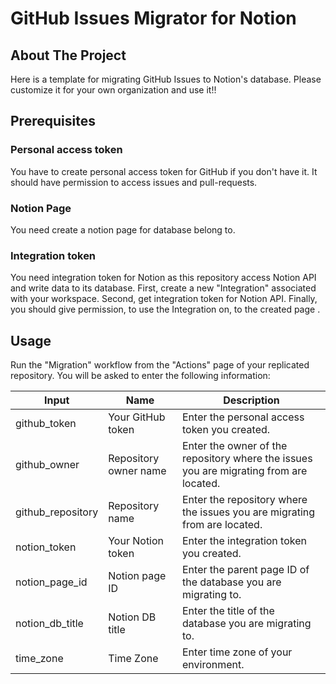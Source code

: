 # GitHub Issues Migrator for Notion

## About The Project

Here is a template for migrating GitHub Issues to Notion's database. Please
customize it for your own organization and use it!!

## Prerequisites

### Personal access token

You have to create personal access token for GitHub if you don't have it. It
should have permission to access issues and pull-requests.

### Notion Page

You need create a notion page for database belong to.

### Integration token

You need integration token for Notion as this repository access Notion API and
write data to its database. First, create a new "Integration" associated with
your workspace. Second, get integration token for Notion API. Finally, you
should give permission, to use the Integration on, to the created page .

## Usage

Run the "Migration" workflow from the "Actions" page of your replicated
repository. You will be asked to enter the following information:

| Input             | Name                  | Description                                                                            |
|-------------------|-----------------------|----------------------------------------------------------------------------------------|
| github_token      | Your GitHub token     | Enter the personal access token you created.                                           |
| github_owner      | Repository owner name | Enter the owner of the repository where the issues you are migrating from are located. |
| github_repository | Repository name       | Enter the repository where the issues you are migrating from are located.              |
| notion_token      | Your Notion token     | Enter the integration token you created.                                               |
| notion_page_id    | Notion page ID        | Enter the parent page ID of the database you are migrating to.                         |
| notion_db_title   | Notion DB title       | Enter the title of the database  you are migrating to.                                 |
| time_zone         | Time Zone             | Enter time zone of your environment.                                                   |